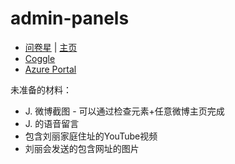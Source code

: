 # admin-panels
* [问卷星](https://www.wjx.cn/wjx/design/designstart.aspx?activity=142844741) | [主页](https://www.wjx.cn/)
* [Coggle](https://coggle.it/diagram/YbXYj7gXoT6Hq6K4/t/my-arg-maybe-clue-logic)
* [Azure Portal](https://portal.azure.com/)

未准备的材料：
- J. 微博截图 - 可以通过检查元素+任意微博主页完成
- J. 的语音留言
- 包含刘丽家庭住址的YouTube视频
- 刘丽会发送的包含网址的图片